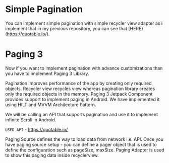 # Simple Pagination
You can implement simple pagination with simple recycler view adapter as i implement that in my previous repository, you can see that [HERE}(https://quotable.io/).

# Paging 3
Now if you want to implement pagination with advance customizations than you have to implement Paging 3 Library.

Pagination improves performance of the app by creating only required objects. Recycler view recycles view whereas pagination library creates only the required objects in the memory. Paging 3 Jetpack Component provides support to implement paging in Android. We have implemented it using HILT and MVVM Architecture Pattern.

We will be calling an API that supports pagination and use it to implement infinite Scroll in Android. 

` USED API ` - https://quotable.io/

Paging Source defines the way to load data from network i.e. API. Once you have paging source setup - you can define a pager object that is used to define the configuration such as pageSize, maxSize. Paging Adapter is used to show this paging data inside recyclerview.



